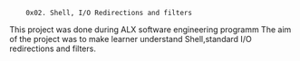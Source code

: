         0x02. Shell, I/O Redirections and filters
This project was done during ALX software engineering programm
The aim of the project was to make learner understand Shell,standard I/O redirections
and filters.


